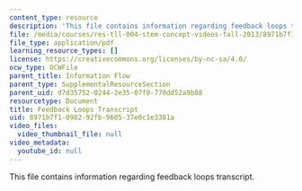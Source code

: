 ```yaml
---
content_type: resource
description: 'This file contains information regarding feedback loops transcript. '
file: /media/courses/res-tll-004-stem-concept-videos-fall-2013/8971b7f1098292fb960537e0c1e3381a_MITRES_TLL-004F13_FeeLoop.pdf
file_type: application/pdf
learning_resource_types: []
license: https://creativecommons.org/licenses/by-nc-sa/4.0/
ocw_type: OCWFile
parent_title: Information Flow
parent_type: SupplementalResourceSection
parent_uid: d7d35752-0244-2e35-07f0-770dd52a9b88
resourcetype: Document
title: Feedback Loops Transcript
uid: 8971b7f1-0982-92fb-9605-37e0c1e3381a
video_files:
  video_thumbnail_file: null
video_metadata:
  youtube_id: null
---
```

This file contains information regarding feedback loops transcript. 